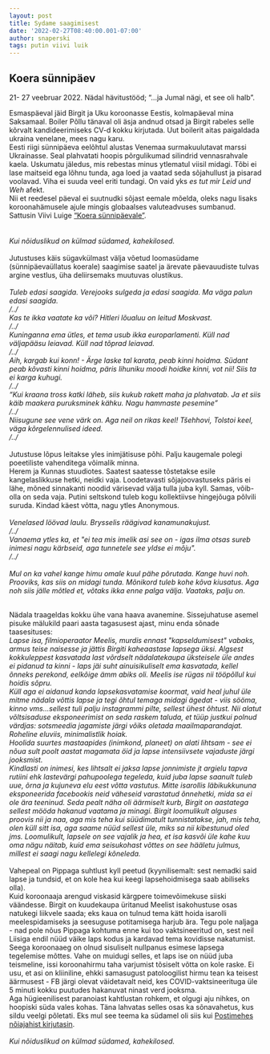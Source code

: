 ```yaml
---
layout: post
title: Sydame saagimisest
date: '2022-02-27T08:40:00.001-07:00'
author: snaperski
tags: putin viivi luik
---
```


## Koera sünnipäev

21- 27 veebruar 2022. Nädal hävitustööd; “...ja Jumal nägi, et see oli halb”. 

Esmaspäeval jäid Birgit ja Uku koroonasse Eestis, kolmapäeval mina Saksamaal. Boiler Põllu tänaval oli äsja andnud otsad ja Birgit rabeles selle kõrvalt kandideerimiseks CV-d kokku kirjutada. Uut boilerit aitas paigaldada ukraina venelane, mees nagu karu. 
<br>
Eesti riigi sünnipäeva eelõhtul alustas Venemaa surmakuulutavat marssi Ukrainasse. Seal plahvatati hoopis põrgulikumad silindrid vennasrahvale kaela. Uskumatu jäledus, mis rebestas minus ytlematul viisil midagi. Tõbi ei lase maitseid ega lõhnu tunda, aga loed ja vaatad seda sõjahullust ja pisarad voolavad. Viha ei suuda veel eriti tundagi. On vaid yks <i>es tut mir Leid und Weh </i>afekt.
<br>
Nii et reedesel päeval ei suutnudki sõjast eemale mõelda, oleks nagu lisaks koroonahämusele ajule mingis globaalses valuteadvuses sumbanud. Sattusin Viivi Luige [“Koera sünnipäevale”](https://jupiter.err.ee/1079443/kuuldemang-viivi-luik-koera-sunnipaev).  
<br><br>
<i>Kui nõiduslikud on külmad südamed, kahekilosed.</i>
<br><br>
Jutustuses käis sügavkülmast välja võetud loomasüdame (sünnipäevaüllatus koerale) saagimise saatel ja ärevate päevauudiste tulvas argine vestlus, üha deliirsemaks muutuvas olustikus.
<br><br>
<i>Tuleb edasi saagida. Verejooks sulgeda ja edasi saagida. Ma väga palun edasi saagida.<br>
/../<br>
Kas te ikka vaatate ka või? Hitleri lõualuu on leitud Moskvast.<br>
/../<br>
Kuninganna ema ütles, et tema usub ikka europarlamenti. Küll nad väljapääsu leiavad. Küll nad tõprad leiavad.<br>
/../<br>
Aih, kargab kui konn! - Ärge laske tal karata, peab kinni hoidma. Südant peab kõvasti kinni hoidma, päris lihuniku moodi hoidke kinni, vot nii! Siis ta ei karga kuhugi.<br>
/../<br>
“Kui kraana tross katki läheb, siis kukub rakett maha ja plahvatab. Ja et siis käib maakera puruksminek kähku. Nagu hammaste pesemine”<br>
/../<br>
Niisugune see vene värk on. Aga neil on rikas keel! Tšehhovi, Tolstoi keel, väga kõrgelennulised ideed.<br>
/../<br></i>
<br>
Jutustuse lõpus leitakse yles inimjätisuse põhi. Palju kaugemale polegi poeetiliste vahenditega võimalik minna.<br>
Herem ja Kunnas stuudiotes. Saatest saatesse tõstetakse esile kangelaslikkuse hetki, neidki vaja. Loodetavasti sõjajoovastuseks päris ei lähe, mõned sinnakanti noodid värisevad välja tulla juba kyll. Samas, võib-olla on seda vaja. Putini seltskond tuleb kogu kollektiivse hingejõuga põlvili suruda. Kindad käest võtta, nagu ytles Anonymous. 
<br><br>
<i> Venelased löövad laulu. Brysselis räägivad kanamunakujust.<br>
/../<br>
Vanaema ytles ka, et "ei tea mis imelik asi see on - igas ilma otsas sureb inimesi nagu kärbseid, aga tunnetele see yldse ei mõju".<br>
/../<br>  
Mul on ka vahel kange himu omale kuul pähe põrutada. Kange huvi noh. Prooviks, kas siis on midagi tunda. Mõnikord tuleb kohe kõva kiusatus. Aga noh siis jälle mõtled et, võtaks ikka enne palga välja. Vaataks, palju on.</i> <br><br>

Nädala traageldas kokku ühe vana haava avanemine. Sissejuhatuse asemel pisuke mälukild paari aasta tagasusest ajast, minu enda sõnade taasesituses:<br> 
<i>
Lapse isa, filmioperaator Meelis, murdis ennast "kapseldumisest" vabaks, armus teise naisesse ja jättis Birgiti kaheaastase lapsega üksi. Algsest kokkuleppest kasvatada last võrdselt nädalatekaupa üksteisele üle andes ei pidanud ta kinni - laps jäi suht ainuisikuliselt ema kasvatada, kellel õnneks perekond, eelkõige ämm abiks oli. Meelis ise rügas nii tööpõllul kui hoidis sõpru.<br> 
Küll aga ei aidanud kanda lapsekasvatamise koormat, vaid heal juhul üle mitme nädala võttis lapse ja tegi õhtul temaga midagi ägedat - viis sööma, kinno vms...sellest tuli palju instagrammi pilte, sellest ühest õhtust. Nii alatut võltsisaduse eksponeerimist on seda raskem taluda, et tüüp justkui polnud värdjas: sotsmeedia jagamiste järgi võiks oletada maailmaparandajat. Roheline eluviis, minimalistlik hoiak. <br>
Hoolida suurtes mastaapides (inimkond, planeet) on alati lihtsam - see ei nõua sult poolt aastat magamata öid ja lapse intensiivsete vajaduste järgi jooksmist.<br> 
Kindlasti on inimesi, kes lihtsalt ei jaksa lapse jonnimiste jt argielu tapva rutiini ehk lastevärgi pahupoolega tegeleda, kuid juba lapse saanult tuleb uue, õrna ja kujuneva elu eest võtta vastutus. Mitte isarollis läbikukkununa eksponeerida facebookis neid väheseid varastatud õnnehetki, mida sa ei ole ära teeninud. Seda pealt näha oli äärmiselt kurb, Birgit on aastatega sellest mööda hakanud vaatama ja minagi. Birgit loomulikult alguses proovis nii ja naa, aga mis teha kui süüdimatult tunnistatakse, jah, mis teha, olen küll sitt isa, aga saame nüüd sellest üle, miks sa nii kibestunud oled jms. Loomulikult, lapsele on see vajalik ja hea, et isa kasvõi üle kahe kuu oma nägu näitab, kuid ema seisukohast võttes on see hääletu julmus, millest ei saagi nagu kellelegi kõneleda. 
</i><br><br>
Vahepeal on Pippaga suhtlust kyll peetud (kyynilisemalt: sest nemadki said lapse ja tundsid, et on kole hea kui keegi lapsehoidmisega saab abiliseks olla). <br>
Kuid koroonaaja arengud viskasid kärgpere toimevõimekuse siiski väändesse. Birgit on kuudekaupa üritanud Meelist isakohustuse osas natukegi liikvele saada; eks kaua on tulnud tema kätt hoida isarolli meelespidamiseks ja seesuguse potitamisega harjub ära. Tegu pole naljaga - nad pole nõus Pippaga kohtuma enne kui too vaktsineeritud on, sest neil Liisiga endil nüüd väike laps kodus ja kardavad tema kovidisse nakatumist. Seega koroonaaeg on olnud sisuliselt nullpanus esimese lapsega tegelemise mõttes. Vahe on muidugi selles, et laps ise on nüüd juba teismeline, issi koroonahirmu taha varjumist tõsiselt võtta on kole raske. Ei usu, et asi on kliiniline, ehkki samasugust patoloogilist hirmu tean ka teisest äärmusest - FB järgi olevat väidetavalt neid, kes COVID-vaktsineerituga üle 5 minuti kokku puutudes hakanuvat ninast verd jooksma. 
<br>Aga hügieenilisest paranoiast kahtlustan rohkem, et olgugi aju nihkes, on hoopiski süda vales kohas. Täna lahvatas selles osas ka sõnavahetus, kus sildu veelgi põletati. Eks mul see teema ka südamel oli siis kui [Postimehes nõiajahist kirjutasin](https://arvamus.postimees.ee/7454765/raivo-alla-ja-kogu-maa-desinfitseerimine). <br> 
<br><i>Kui nõiduslikud on külmad südamed, kahekilosed.</i>

